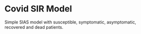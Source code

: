 # Covid SIR Model

Simple SIAS model with susceptible, symptomatic, asymptomatic, recovered and dead patients.
